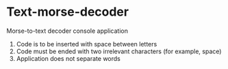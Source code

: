 # Text-morse-decoder
Morse-to-text decoder console application

1. Code is to be inserted with space between letters
2. Code must be ended with two irrelevant characters (for example, space)
3. Application does not separate words
